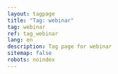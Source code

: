 ```yaml
---
layout: tagpage
title: "Tag: webinar"
tag: webinar
ref: tag_webinar
lang: en
description: Tag page for webinar
sitemap: false
robots: noindex
---
```

